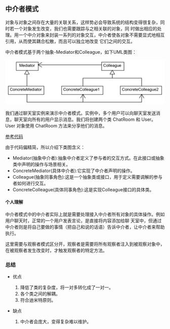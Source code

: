## 中介者模式
对象与对象之间存在大量的关联关系，这样势必会导致系统的结构变得很复杂，同时若一个对象发生改变，我们也需要跟踪与之相关联的对象，同
时做出相应的处理。用一个中介对象来封装一系列的对象交互，中介者使各对象不需要显式地相互引用，从而使其耦合松散，而且可以独立地改变
它们之间的交互。

中介者模式基于两个抽象-Mediator和Colleague，如下UML类图：

![中介者模式](/src/main/resources/image/designpattern/behavioralpattern/2-6.png)

我们通过聊天室实例来演示中介者模式。实例中，多个用户可以向聊天室发送消息，聊天室向所有的用户显示消息。我们将创建两个类 ChatRoom 
和 User。User 对象使用 ChatRoom 方法来分享他们的消息。

[参考代码](MediatorPatternTest.java)

由于代码偏精简，所以介绍下类图含义：
 - Mediator(抽象中介者):抽象中介者定义了参与者的交互方式。在此接口或抽象类中声明的操作与场景相关。
 - ConcreteMediator(具体中介者):它实现了中介者声明的操作。
 - Colleague(抽象同事角色):这是一个抽象类或接口，用于定义需要调解的参与者如何进行交互。
 - ConcreteColleague(具体同事角色):这是实现Colleague接口的具体类。
 
#### 个人理解
中介者模式中的中介者实际上就是需要处理接入中介者所有对象的具体操作。例如用户聊天时，正常的一个用户发表言论，是直接将内容添加给聊
天室中，但通过中介者则是将自己要做的事情（把自己和说的话语）告诉中介者，让中介者来帮助执行。

这里需要与观察者模式区分开，观察者是需要将所有观察者注入到被观察对象中，在被观察者发生改变时，才触发观察者的特定方法。

### 总结
 - 优点
    1. 降低了类的复杂度，将一对多转化成了一对一。 
    2. 各个类之间的解耦。 
    3. 符合迪米特原则。

 - 缺点
    1. 中介者会庞大，变得复杂难以维护。
